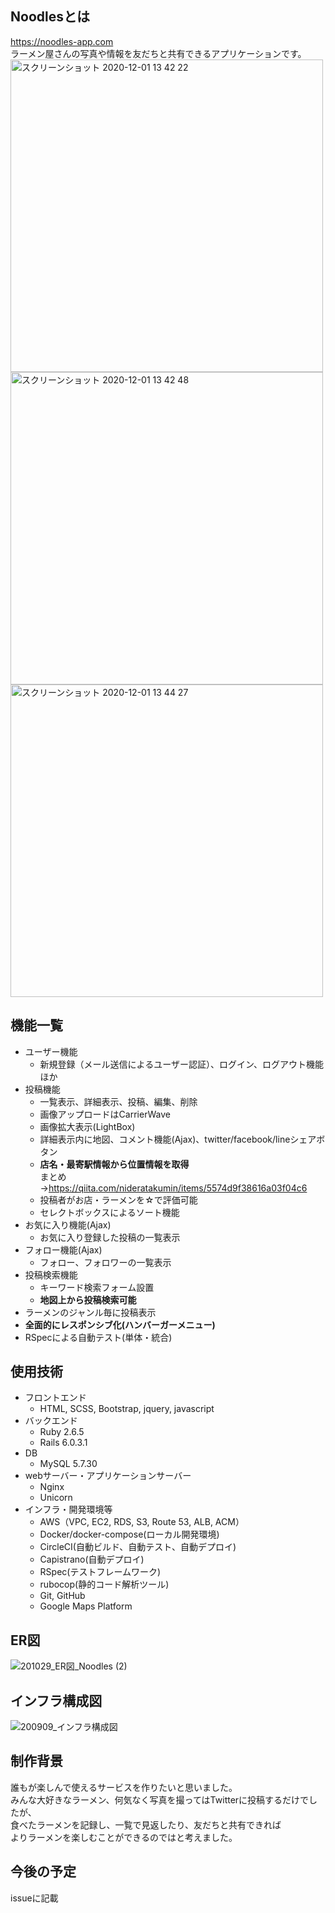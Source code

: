 ## Noodlesとは
https://noodles-app.com<br>
ラーメン屋さんの写真や情報を友だちと共有できるアプリケーションです。<br>
<img width="500" alt="スクリーンショット 2020-12-01 13 42 22" src="https://user-images.githubusercontent.com/57702892/100698340-86f52800-33db-11eb-99c0-f2c6684da5e2.png">
<img width="500" alt="スクリーンショット 2020-12-01 13 42 48" src="https://user-images.githubusercontent.com/57702892/100698336-852b6480-33db-11eb-98b9-27e7549b715d.png">
<img width="500" alt="スクリーンショット 2020-12-01 13 44 27" src="https://user-images.githubusercontent.com/57702892/100698318-7f358380-33db-11eb-9de1-8b9f190ff556.png">
## 機能一覧
- ユーザー機能
  - 新規登録（メール送信によるユーザー認証）、ログイン、ログアウト機能ほか<br>
- 投稿機能
  - 一覧表示、詳細表示、投稿、編集、削除
  - 画像アップロードはCarrierWave
  - 画像拡大表示(LightBox)
  - 詳細表示内に地図、コメント機能(Ajax)、twitter/facebook/lineシェアボタン
  - **店名・最寄駅情報から位置情報を取得**<br>まとめ→https://qiita.com/nideratakumin/items/5574d9f38616a03f04c6
  - 投稿者がお店・ラーメンを☆で評価可能
  - セレクトボックスによるソート機能<br>
- お気に入り機能(Ajax)
  - お気に入り登録した投稿の一覧表示<br>
- フォロー機能(Ajax)
  - フォロー、フォロワーの一覧表示<br>
- 投稿検索機能
  - キーワード検索フォーム設置
  - **地図上から投稿検索可能**<br>
- ラーメンのジャンル毎に投稿表示<br>
- **全面的にレスポンシブ化(ハンバーガーメニュー)**<br>
- RSpecによる自動テスト(単体・統合)<br>
## 使用技術
- フロントエンド
  - HTML, SCSS, Bootstrap, jquery, javascript<br>
- バックエンド
  - Ruby 2.6.5
  - Rails 6.0.3.1<br>
- DB
  - MySQL 5.7.30<br>
- webサーバー・アプリケーションサーバー
  - Nginx
  - Unicorn<br>
- インフラ・開発環境等
  - AWS（VPC, EC2, RDS, S3, Route 53, ALB, ACM）
  - Docker/docker-compose(ローカル開発環境)
  - CircleCI(自動ビルド、自動テスト、自動デプロイ)
  - Capistrano(自動デプロイ)
  - RSpec(テストフレームワーク)
  - rubocop(静的コード解析ツール)
  - Git, GitHub
  - Google Maps Platform
## ER図
  ![201029_ER図_Noodles (2)](https://user-images.githubusercontent.com/57702892/99798915-2b25d600-2b75-11eb-8a26-db396dabdd42.jpg)
## インフラ構成図
  ![200909_インフラ構成図](https://user-images.githubusercontent.com/57702892/92624114-179ef900-f302-11ea-811f-7ba8d22cd373.jpg)
## 制作背景
誰もが楽しんで使えるサービスを作りたいと思いました。<br>
みんな大好きなラーメン、何気なく写真を撮ってはTwitterに投稿するだけでしたが、<br>
食べたラーメンを記録し、一覧で見返したり、友だちと共有できれば<br>
よりラーメンを楽しむことができるのではと考えました。
## 今後の予定
issueに記載
